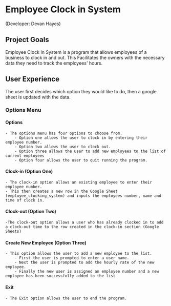 # Employee Clock in System
(Developer: Devan Hayes)

## Project Goals
Employee Clock In System is a program that allows employees of a business to clock in and out. This Facilitates the owners with the necessary data they need to track the employees' hours.

## User Experience
The user first decides which option they would like to do, then a google sheet is updated with the data. 

### Options Menu
#### Options
    - The options menu has four options to choose from.
        - Option one allows the user to clock in by entering their employee number.
        - Option two allows the user to clock out.
        - Option three allows the user to add new employees to the list of current employees
        - Option four allows the user to quit running the program.

#### Clock-in (Option One)
    - The clock-in option allows an existing employee to enter their employee number.
    - This then creates a new row in the Google Sheet (employee_clocking_system) and inputs the employees number, name and time of clock in.

#### Clock-out (Option Two)
    -The clock-out option allows a user who has already clocked in to add a clock-out time to the row created in the clock-in section (Google Sheets)

#### Create New Employee (Option Three)
    - This option allows the user to add a new employee to the list.
        - First the user is prompted to enter a user name.
        - Next the user is prompted to add the hourly rate of the new employee.
        - Finally the new user is assigned an employee number and a new employee has been successfully added to the list

#### Exit
    - The Exit option allows the user to end the program.

